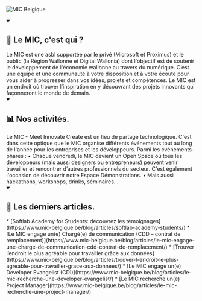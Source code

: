 ![MIC Belgique](https://cdn.discordapp.com/attachments/988803921634021466/997492237783007292/Capture_decran_2022-04-26_135503.png)

<details open> 
  <summary><h2>💫 Le MIC, c'est qui ?</h2></summary>
    Le MIC est une asbl supportée par le privé (Microsoft et Proximus) et le public (la Région Wallonne et Digital Wallonia) dont l'objectif est de soutenir le développement de l'économie wallonne au travers du numérique.
    C’est une équipe et une communauté à votre disposition et à votre écoute pour vous aider à progresser dans vos idées, projets et compétences. Le MIC est un endroit où trouver l’inspiration en y découvrant des projets innovants qui façonneront le monde de demain.
</details>


<details open> 
  <summary><h2>📊 Nos activités.</h2></summary>
    Le MIC - Meet Innovate Create est un lieu de partage technologique. C'est dans cette optique que le MIC organise différents événements tout au long de l'année pour les entreprises et les développeurs.
    Parmi les événements-phares :
    • Chaque vendredi, le MIC devient un Open Space où tous les développeurs (mais aussi designers ou entrepreneurs) peuvent venir travailler et rencontrer d’autres professionnels du secteur. C'est également l'occasion de découvrir notre Espace Démonstrations. 
    • Mais aussi hackathons, workshops, drinks, séminaires...
</details>

<details open> 
  <summary><h2>📕 Les derniers articles.</h2></summary>
  <!--START_SECTION:feed-->
  * [Softlab Academy for Students: découvrez les témoignages](https:&#x2F;&#x2F;www.mic-belgique.be&#x2F;blog&#x2F;articles&#x2F;softlab-academy-students&#x2F;)
  * [Le MIC engage un(e) Chargé(e) de communication (CDD – contrat de remplacement)](https:&#x2F;&#x2F;www.mic-belgique.be&#x2F;blog&#x2F;articles&#x2F;le-mic-engage-une-charge-de-communication-cdd-contrat-de-remplacement&#x2F;)
  * [Trouver l’endroit le plus agréable pour travailler grâce aux données](https:&#x2F;&#x2F;www.mic-belgique.be&#x2F;blog&#x2F;articles&#x2F;trouver-l-endroit-le-plus-agreable-pour-travailler-grace-aux-donnees&#x2F;)
  * [Le MIC engage un(e) Developer Evangelist (CDI)](https:&#x2F;&#x2F;www.mic-belgique.be&#x2F;blog&#x2F;articles&#x2F;le-mic-recherche-une-developer-evangelist&#x2F;)
  * [Le MIC recherche un(e) Project Manager](https:&#x2F;&#x2F;www.mic-belgique.be&#x2F;blog&#x2F;articles&#x2F;le-mic-recherche-une-project-manager&#x2F;)
  <!--END_SECTION:feed-->
</details>

